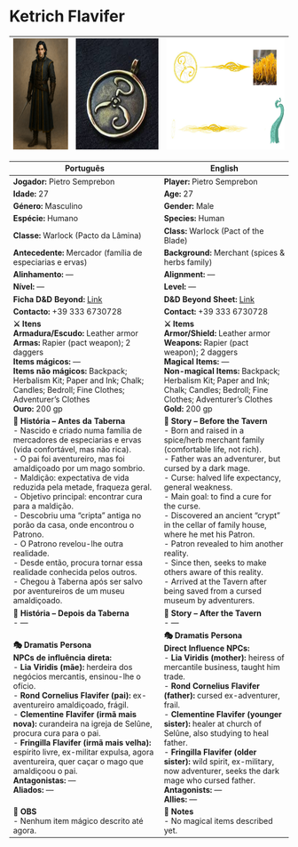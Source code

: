 # Ketrich Flavifer

| <img src="pc_ketrich_flavifer_01.png" height="200"/> | <img src="pc_ketrich_flavifer_02.jpg" height="200"/> | <img src="pc_ketrich_flavifer_03.jpg" height="200"/> |
| ---------------------------------------------------- | ---------------------------------------------------- | ---------------------------------------------------- |

| Português | English |
| --------- | ------- |
| **Jogador:** Pietro Semprebon | **Player:** Pietro Semprebon |
| **Idade:** 27 | **Age:** 27 |
| **Género:** Masculino | **Gender:** Male |
| **Espécie:** Humano | **Species:** Human |
| **Classe:** Warlock (Pacto da Lâmina) | **Class:** Warlock (Pact of the Blade) |
| **Antecedente:** Mercador (família de especiarias e ervas) | **Background:** Merchant (spices & herbs family) |
| **Alinhamento:** — | **Alignment:** — |
| **Nível:** — | **Level:** — |
| **Ficha D&D Beyond:** [Link](https://www.dndbeyond.com/characters/149408058) | **D&D Beyond Sheet:** [Link](https://www.dndbeyond.com/characters/149408058) |
| **Contacto:** +39 333 6730728 | **Contact:** +39 333 6730728 |
| **⚔️ Itens**<br>**Armadura/Escudo:** Leather armor<br>**Armas:** Rapier (pact weapon); 2 daggers<br>**Items mágicos:** —<br>**Items não mágicos:** Backpack; Herbalism Kit; Paper and Ink; Chalk; Candles; Bedroll; Fine Clothes; Adventurer’s Clothes<br>**Ouro:** 200 gp | **⚔️ Items**<br>**Armor/Shield:** Leather armor<br>**Weapons:** Rapier (pact weapon); 2 daggers<br>**Magical Items:** —<br>**Non-magical Items:** Backpack; Herbalism Kit; Paper and Ink; Chalk; Candles; Bedroll; Fine Clothes; Adventurer’s Clothes<br>**Gold:** 200 gp |
| **📖 História – Antes da Taberna**<br>- Nascido e criado numa família de mercadores de especiarias e ervas (vida confortável, mas não rica).<br>- O pai foi aventureiro, mas foi amaldiçoado por um mago sombrio.<br>- Maldição: expectativa de vida reduzida pela metade, fraqueza geral.<br>- Objetivo principal: encontrar cura para a maldição.<br>- Descobriu uma “cripta” antiga no porão da casa, onde encontrou o Patrono.<br>- O Patrono revelou-lhe outra realidade.<br>- Desde então, procura tornar essa realidade conhecida pelos outros.<br>- Chegou à Taberna após ser salvo por aventureiros de um museu amaldiçoado. | **📖 Story – Before the Tavern**<br>- Born and raised in a spice/herb merchant family (comfortable life, not rich).<br>- Father was an adventurer, but cursed by a dark mage.<br>- Curse: halved life expectancy, general weakness.<br>- Main goal: to find a cure for the curse.<br>- Discovered an ancient “crypt” in the cellar of family house, where he met his Patron.<br>- Patron revealed to him another reality.<br>- Since then, seeks to make others aware of this reality.<br>- Arrived at the Tavern after being saved from a cursed museum by adventurers. |
| **📖 História – Depois da Taberna**<br>- — | **📖 Story – After the Tavern**<br>- — |
| **🎭 Dramatis Persona**<br>**NPCs de influência direta:**<br>- **Lia Viridis (mãe):** herdeira dos negócios mercantis, ensinou-lhe o ofício.<br>- **Rond Cornelius Flavifer (pai):** ex-aventureiro amaldiçoado, frágil.<br>- **Clementine Flavifer (irmã mais nova):** curandeira na igreja de Selûne, procura cura para o pai.<br>- **Fringilla Flavifer (irmã mais velha):** espírito livre, ex-militar expulsa, agora aventureira, quer caçar o mago que amaldiçoou o pai.<br>**Antagonistas:** —<br>**Aliados:** — | **🎭 Dramatis Persona**<br>**Direct Influence NPCs:**<br>- **Lia Viridis (mother):** heiress of mercantile business, taught him trade.<br>- **Rond Cornelius Flavifer (father):** cursed ex-adventurer, frail.<br>- **Clementine Flavifer (younger sister):** healer at church of Selûne, also studying to heal father.<br>- **Fringilla Flavifer (older sister):** wild spirit, ex-military, now adventurer, seeks the dark mage who cursed father.<br>**Antagonists:** —<br>**Allies:** — |
| **🔮 OBS**<br>- Nenhum item mágico descrito até agora. | **🔮 Notes**<br>- No magical items described yet. |
